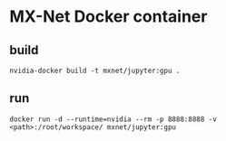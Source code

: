 # MX-Net Docker container

## build
```
nvidia-docker build -t mxnet/jupyter:gpu .
```

## run
```
docker run -d --runtime=nvidia --rm -p 8888:8888 -v <path>:/root/workspace/ mxnet/jupyter:gpu
```
